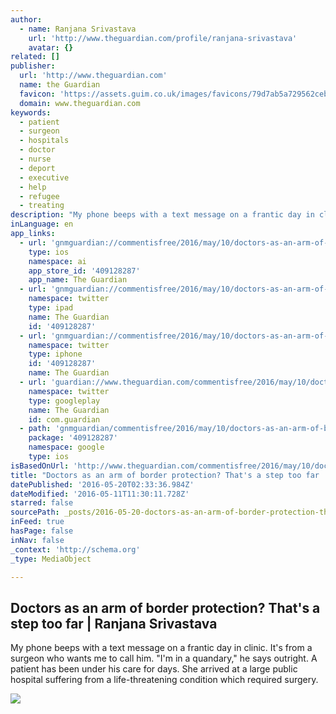 ```yaml
---
author:
  - name: Ranjana Srivastava
    url: 'http://www.theguardian.com/profile/ranjana-srivastava'
    avatar: {}
related: []
publisher:
  url: 'http://www.theguardian.com'
  name: the Guardian
  favicon: 'https://assets.guim.co.uk/images/favicons/79d7ab5a729562cebca9c6a13c324f0e/32x32.ico'
  domain: www.theguardian.com
keywords:
  - patient
  - surgeon
  - hospitals
  - doctor
  - nurse
  - deport
  - executive
  - help
  - refugee
  - treating
description: "My phone beeps with a text message on a frantic day in clinic. It's from a surgeon who wants me to call him. \"I'm in a quandary,\" he says outright. A patient has been under his care for days. She arrived at a large public hospital suffering from a life-threatening condition which required surgery."
inLanguage: en
app_links:
  - url: 'gnmguardian://commentisfree/2016/may/10/doctors-as-an-arm-of-border-protection-thats-a-step-too-far?contenttype=Article&source=applinks'
    type: ios
    namespace: ai
    app_store_id: '409128287'
    app_name: The Guardian
  - url: 'gnmguardian://commentisfree/2016/may/10/doctors-as-an-arm-of-border-protection-thats-a-step-too-far?contenttype=Article&source=twitter'
    namespace: twitter
    type: ipad
    name: The Guardian
    id: '409128287'
  - url: 'gnmguardian://commentisfree/2016/may/10/doctors-as-an-arm-of-border-protection-thats-a-step-too-far?contenttype=Article&source=twitter'
    namespace: twitter
    type: iphone
    id: '409128287'
    name: The Guardian
  - url: 'guardian://www.theguardian.com/commentisfree/2016/may/10/doctors-as-an-arm-of-border-protection-thats-a-step-too-far'
    namespace: twitter
    type: googleplay
    name: The Guardian
    id: com.guardian
  - path: 'gnmguardian/commentisfree/2016/may/10/doctors-as-an-arm-of-border-protection-thats-a-step-too-far?contenttype=Article&source=google'
    package: '409128287'
    namespace: google
    type: ios
isBasedOnUrl: 'http://www.theguardian.com/commentisfree/2016/may/10/doctors-as-an-arm-of-border-protection-thats-a-step-too-far'
title: "Doctors as an arm of border protection? That's a step too far | Ranjana Srivastava"
datePublished: '2016-05-20T02:33:36.984Z'
dateModified: '2016-05-11T11:30:11.728Z'
starred: false
sourcePath: _posts/2016-05-20-doctors-as-an-arm-of-border-protection-thats-a-step-too-fa.md
inFeed: true
hasPage: false
inNav: false
_context: 'http://schema.org'
_type: MediaObject

---
```

<article style=""><h1>Doctors as an arm of border protection? That's a step too far | Ranjana Srivastava</h1><p>My phone beeps with a text message on a frantic day in clinic. It's from a surgeon who wants me to call him. "I'm in a quandary," he says outright. A patient has been under his care for days. She arrived at a large public hospital suffering from a life-threatening condition which required surgery.</p><img src="https://i.guim.co.uk/img/media/8ed879ad34722c9135c44708e2b97ff5dbd3ac20/0_8_3000_1801/3000.jpg?w=1200&amp;q=55&amp;auto=format&amp;usm=12&amp;fit=max&amp;s=90deda51ddb80de8326527c689da26a4" /></article>